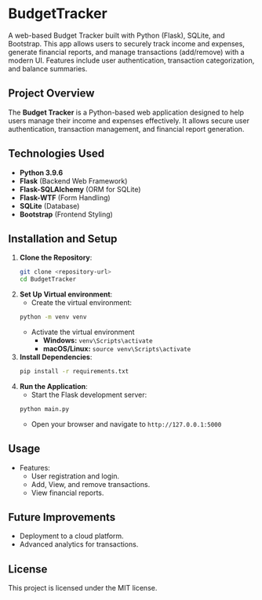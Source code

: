 # BudgetTracker
A web-based Budget Tracker built with Python (Flask), SQLite, and Bootstrap. This app allows users to securely track income and expenses, generate financial reports, and manage transactions (add/remove) with a modern UI. Features include user authentication, transaction categorization, and balance summaries.

## Project Overview
The **Budget Tracker** is a Python-based web application designed to help users manage their income and expenses effectively. It allows secure user authentication, transaction management, and financial report generation.

## Technologies Used
- **Python 3.9.6**
- **Flask** (Backend Web Framework)
- **Flask-SQLAlchemy** (ORM for SQLite)
- **Flask-WTF** (Form Handling)
- **SQLite** (Database)
- **Bootstrap** (Frontend Styling)

## Installation and Setup
1. **Clone the Repository**:
   ```bash
   git clone <repository-url>
   cd BudgetTracker
   ```
2. **Set Up Virtual environment**:
    - Create the virtual environment:
    ```bash
    python -m venv venv
    ```
    - Activate the virtual environment
      - **Windows:** ```venv\Scripts\activate```
      - **macOS/Linux:** ```source venv\Scripts\activate```
3. **Install Dependencies**:
    ```bash
    pip install -r requirements.txt
    ````
4. **Run the Application**:
    - Start the Flask development server:
    ```bash
    python main.py
    ```
    - Open your browser and navigate to ```http://127.0.0.1:5000```

## Usage
- Features:
  - User registration and login.
  - Add, View, and remove transactions.
  - View financial reports.

## Future Improvements
- Deployment to a cloud platform.
- Advanced analytics for transactions.

## License
This project is licensed under the MIT license.